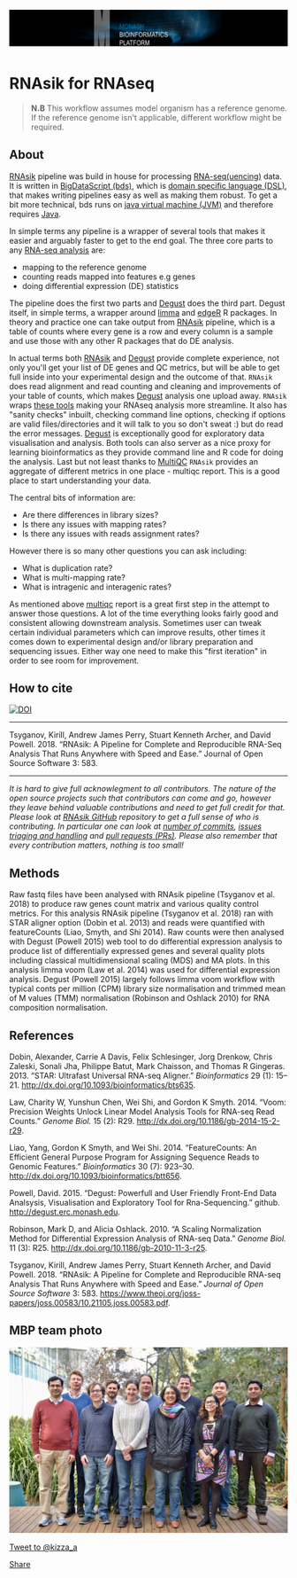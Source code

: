 
![mbp-banner](images/mbp_banner.png)

# RNAsik for RNAseq

> **N.B** This workflow assumes model organism has a reference genome. If the reference genome isn't applicable, different workflow might be required.

## About

[RNAsik](https://github.com/MonashBioinformaticsPlatform/RNAsik-pipe) pipeline was build in house for processing [RNA-seq(uencing)](https://rnaseq.uoregon.edu/) data.
It is written in [BigDataScript (bds)](http://pcingola.github.io/BigDataScript/download.html), which is [domain specific language (DSL)](https://en.wikipedia.org/wiki/Domain-specific_language), that makes writing pipelines easy as well as making them robust. To get a bit more technical, bds runs on [java virtual machine (JVM)](https://en.wikipedia.org/wiki/Java_virtual_machine) and therefore requires [Java](https://www.java.com/en/).

In simple terms any pipeline is a wrapper of several tools that makes it easier and arguably faster to get to the end goal. The three core parts to any [RNA-seq analysis](https://rnaseq.uoregon.edu/) are: 

- mapping to the reference genome
- counting reads mapped into features e.g genes
- doing differential expression (DE) statistics

The pipeline does the first two parts and [Degust](http://degust.erc.monash.edu) does the third part. Degust itself, in simple terms, a wrapper around [limma](http://bioconductor.org/packages/release/bioc/html/limma.html) and [edgeR](http://bioconductor.org/packages/release/bioc/html/edgeR.html) R packages. In theory and practice one can take output from [RNAsik](https://github.com/MonashBioinformaticsPlatform/RNAsik-pipe) pipeline, which is a table of counts where every gene is a row and every column is a sample and use those with any other R packages that do DE analysis.

In actual terms both [RNAsik](https://github.com/MonashBioinformaticsPlatform/RNAsik-pipe) and [Degust](http://degust.erc.monash.edu) provide complete experience, not only you'll get your list of DE genes and QC metrics, but will be able to get full inside into your experimental design and the outcome of that. `RNAsik` does read alignment and read counting and cleaning and improvements of your table of counts, which makes [Degust](http://degust.erc.monash.edu) analysis one upload away. `RNAsik` wraps [these tools](docs.md#prerequisites) making your RNAseq analysis more streamline. It also has "sanity checks" inbuilt, checking command line options, checking if options are valid files/directories and it will talk to you so don't sweat :) but do read the error messages. [Degust](http://degust.erc.monash.edu) is exceptionally good for exploratory data visualisation and analysis. Both tools can also server as a nice proxy for learning bioinformatics as they provide command line and R code for doing the analysis. Last but not least thanks to [MultiQC](http://multiqc.info/) `RNAsik` provides an aggregate of different metrics in one place - multiqc report. This is a good place to start understanding your data.

The central bits of information are:

- Are there differences in library sizes?
- Is there any issues with mapping rates?
- Is there any issues with reads assignment rates?

However there is so many other questions you can ask including:

- What is duplication rate?
- What is multi-mapping rate?
- What is intragenic and interagenic rates?

As mentioned above [multiqc](http://multiqc.info) report is a great first step in the attempt to answer those questions. A lot of the time everything looks fairly good and consistent allowing downstream analysis. Sometimes user can tweak certain individual parameters which can improve results, other times it comes down to experimental design and/or library preparation and sequencing issues. Either way one need to make this "first iteration" in order to see room for improvement. 

## How to cite

[![DOI](https://zenodo.org/badge/DOI/10.5281/zenodo.1403976.svg)](https://doi.org/10.5281/zenodo.1403976)

-----

Tsyganov, Kirill, Andrew James Perry, Stuart Kenneth Archer, and David Powell. 2018. “RNAsik: A Pipeline for Complete and Reproducible RNA-Seq Analysis That Runs Anywhere with Speed and Ease.” Journal of Open Source Software 3: 583.

-----

_It is hard to give full acknowlegment to all contributors. The nature of the open source projects such that contributors can come and go, however they leave behind valuable contributions and need to get full credit for that. Please look at [RNAsik GitHub](https://github.com/MonashBioinformaticsPlatform/RNAsik-pipe) repository to get a full sense of who is contributing. In particular one can look at [number of commits](https://github.com/MonashBioinformaticsPlatform/RNAsik-pipe/graphs/contributors), [issues triaging and handling](https://github.com/MonashBioinformaticsPlatform/RNAsik-pipe/issues) and [pull requests (PRs)](https://github.com/MonashBioinformaticsPlatform/RNAsik-pipe/pulls). Please also remember that every contribution matters, nothing is too small!_

## Methods

<p>Raw fastq files have been analysed with RNAsik pipeline <span class="citation">(Tsyganov et al. 2018)</span> to produce raw genes count matrix and various quality control metrics. For this analysis RNAsik pipeline <span class="citation">(Tsyganov et al. 2018)</span> ran with STAR aligner option <span class="citation">(Dobin et al. 2013)</span> and reads were quantified with featureCounts <span class="citation">(Liao, Smyth, and Shi 2014)</span>. Raw counts were then analysed with Degust <span class="citation">(Powell 2015)</span> web tool to do differential expression analysis to produce list of differentially expressed genes and several quality plots including classical multidimensional scaling (MDS) and MA plots. In this analysis limma voom <span class="citation">(Law et al. 2014)</span> was used for differential expression analysis. Degust <span class="citation">(Powell 2015)</span> largely follows limma voom workflow with typical conts per million (CPM) library size normalisation and trimmed mean of M values (TMM) normalisation <span class="citation">(Robinson and Oshlack 2010)</span> for RNA composition normalisation.</p>
<h2 id="references" class="unnumbered">References</h2>
<div id="refs" class="references">
<div id="ref-Dobin2013-yw">
<p>Dobin, Alexander, Carrie A Davis, Felix Schlesinger, Jorg Drenkow, Chris Zaleski, Sonali Jha, Philippe Batut, Mark Chaisson, and Thomas R Gingeras. 2013. “STAR: Ultrafast Universal RNA-seq Aligner.” <em>Bioinformatics</em> 29 (1): 15–21. <a href="http://dx.doi.org/10.1093/bioinformatics/bts635" class="uri">http://dx.doi.org/10.1093/bioinformatics/bts635</a>.</p>
</div>
<div id="ref-Law2014-ev">
<p>Law, Charity W, Yunshun Chen, Wei Shi, and Gordon K Smyth. 2014. “Voom: Precision Weights Unlock Linear Model Analysis Tools for RNA-seq Read Counts.” <em>Genome Biol.</em> 15 (2): R29. <a href="http://dx.doi.org/10.1186/gb-2014-15-2-r29" class="uri">http://dx.doi.org/10.1186/gb-2014-15-2-r29</a>.</p>
</div>
<div id="ref-Liao2014-qo">
<p>Liao, Yang, Gordon K Smyth, and Wei Shi. 2014. “FeatureCounts: An Efficient General Purpose Program for Assigning Sequence Reads to Genomic Features.” <em>Bioinformatics</em> 30 (7): 923–30. <a href="http://dx.doi.org/10.1093/bioinformatics/btt656" class="uri">http://dx.doi.org/10.1093/bioinformatics/btt656</a>.</p>
</div>
<div id="ref-Powell2015">
<p>Powell, David. 2015. “Degust: Powerfull and User Friendly Front-End Data Analsysis, Visualisation and Exploratory Tool for Rna-Sequencing.” github. <a href="http://degust.erc.monash.edu" class="uri">http://degust.erc.monash.edu</a>.</p>
</div>
<div id="ref-Robinson2010-yu">
<p>Robinson, Mark D, and Alicia Oshlack. 2010. “A Scaling Normalization Method for Differential Expression Analysis of RNA-seq Data.” <em>Genome Biol.</em> 11 (3): R25. <a href="http://dx.doi.org/10.1186/gb-2010-11-3-r25" class="uri">http://dx.doi.org/10.1186/gb-2010-11-3-r25</a>.</p>
</div>
<div id="ref-Tsyganov2018-si">
<p>Tsyganov, Kirill, Andrew James Perry, Stuart Kenneth Archer, and David Powell. 2018. “RNAsik: A Pipeline for Complete and Reproducible RNA-seq Analysis That Runs Anywhere with Speed and Ease.” <em>Journal of Open Source Software</em> 3: 583. <a href="https://www.theoj.org/joss-papers/joss.00583/10.21105.joss.00583.pdf" class="uri">https://www.theoj.org/joss-papers/joss.00583/10.21105.joss.00583.pdf</a>.</p>
</div>
</div>

## MBP team photo

![team_photo_2017](images/team_photo_2017.jpg)

<p><a href="https://twitter.com/intent/tweet?screen_name=kizza_a" class="twitter-mention-button" data-size="large" data-show-count="false">Tweet to @kizza_a</a><script async src="//platform.twitter.com/widgets.js" charset="utf-8"></script> </p>

<p class="twitter-btn">
<a class="twitter-share-button"
  href="https://twitter.com/intent/tweet?text=Hey%20I%27m%20using%20this%20fully%20sick%20RNAseq%20pipeline%20It%27s%20sik%20easy%20http%3A%2F%2Fgithub%2Ecom%2Fmonashbioinformaticsplatform%2FRNAsik%2Dpipe%20by%20%40kizza%5Fa%20from%20%40MonashBioinfo" data-size="large">
Share</a>
</p>
